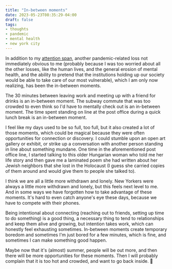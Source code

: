 ```yaml
---
title: "In-between moments"
date: 2023-05-23T08:35:29-04:00
draft: false
tags: 
- thoughts
- pandemic
- mental health
- new york city
---
```


In addition to my [attention span](https://kwon.nyc/notes/distracted/), another pandemic-related loss not immediately obvious to me (probably because I was too worried about all the other losses, like the human lives, and the general erosion of mental health, and the ability to pretend that the institutions holding up our society would be able to take care of our most vulnerable), which I am only now realizing, has been the in-between moments. 

The 30 minutes between leaving work and meeting up with a friend for drinks is an in-between moment. The subway commute that was too crowded to even think so I'd have to mentally check out is an in-between moment. The time spent standing on line at the post office during a quick lunch break is an in-between moment. 

I feel like my days used to be so full, too full, but it also created a lot of those moments, which could be magical because they were often opportunities for connection or discovery. I could stumble upon an open art gallery or exhibit, or strike up a conversation with another person standing in line about something mundane. One time in the aforementioned post office line, I started talking to this older Hungarian woman who told me her life story and then gave me a laminated poem she had written about her Jewish neighbors that she lost in the Holocaust (I guess she carried copies of them around and would give them to people she talked to).

I think we are all a little more withdrawn and lonely. New Yorkers were always a little more withdrawn and lonely, but this feels next level to me. And in some ways we have forgotten how to take advantage of these moments. It's hard to even catch anyone's eye these days, because we have to compete with their phones. 

Being intentional about connecting (reaching out to friends, setting up time to do something) is a good thing, a necessary thing to tend to relationships and keep them alive and growing, but intention takes work, which can honestly feel exhausting sometimes. In-between moments create temporary boredom and sometimes I'm just bored for a few minutes, which is fine, and sometimes I can make something good happen.

Maybe now that it's (almost) summer, people will be out more, and then there will be more opportunities for these moments. Then I will probably complain that it is too hot and crowded, and want to go back inside. 🙂